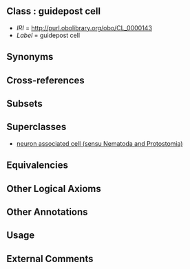 
## Class : guidepost cell

 * *IRI* = http://purl.obolibrary.org/obo/CL_0000143
 * *Label* = guidepost cell

## Synonyms


## Cross-references


## Subsets


## Superclasses

 * [neuron associated cell (sensu Nematoda and Protostomia)](../../CL/30/CL_0000130.md)

## Equivalencies


## Other Logical Axioms


## Other Annotations


## Usage


## External Comments

